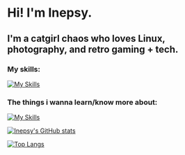 # Hi! I'm Inepsy.
## I'm a catgirl chaos who loves Linux, photography, and retro gaming + tech.

### My skills:
[![My Skills](https://skillicons.dev/icons?i=js,html,css,c,cs,py,java,rust,vscode,idea,electron,nodejs,discord,bots,linux,bash,docker,raspberrypi)](https://skillicons.dev)

### The things i wanna learn/know more about:

[![My Skills](https://skillicons.dev/icons?i=cs,c,java,rust,go)](https://skillicons.dev)

[![Inepsy's GitHub stats](https://github-readme-stats.vercel.app/api?username=Inepsy&theme=radical)](https://github.com/anuraghazra/github-readme-stats)

[![Top Langs](https://github-readme-stats.vercel.app/api/top-langs/?username=Inepsyt&theme=radical)](https://github.com/anuraghazra/github-readme-stats)
